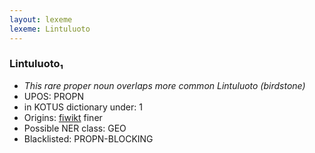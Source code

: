 ```yaml
---
layout: lexeme
lexeme: Lintuluoto
---
```


###  Lintuluoto₁

* _This rare proper noun overlaps more common *Lintuluoto* (birdstone)_
* UPOS:  PROPN
* in KOTUS dictionary under:  1
* Origins: [fiwikt](https://fi.wiktionary.org/wiki/Lintuluoto) finer 
* Possible NER class:  GEO
* Blacklisted:  PROPN-BLOCKING

